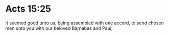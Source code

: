 # Acts 15:25

It seemed good unto us, being assembled with one accord, to send chosen men unto you with our beloved Barnabas and Paul,